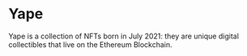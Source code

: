 # Yape
Yape is a collection of NFTs born in July 2021: they are unique digital collectibles that live on the Ethereum Blockchain.
